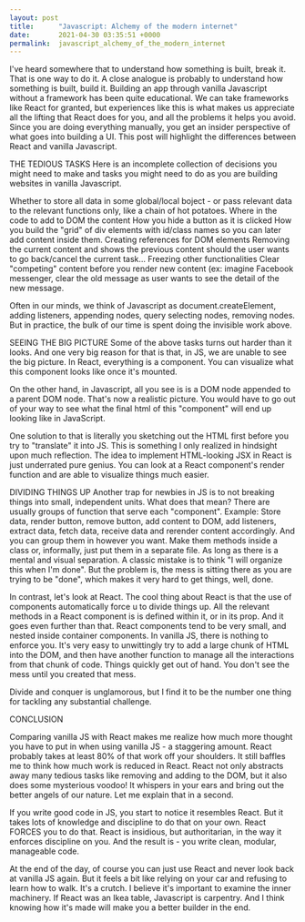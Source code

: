 ```yaml
---
layout: post
title:      "Javascript: Alchemy of the modern internet"
date:       2021-04-30 03:35:51 +0000
permalink:  javascript_alchemy_of_the_modern_internet
---
```



I've heard somewhere that to understand how something is built, break it. That is one way to do it. A close analogue is probably to understand how something is built, build it. Building an app through vanilla Javascript without a framework has been quite educational. We can take frameworks like React for granted, but experiences like this is what makes us appreciate all the lifting that React does for you, and all the problems it helps you avoid. Since you are doing everything manually, you get an insider perspective of what goes into building a UI. This post will highlight the differences between React and vanilla Javascript. 


THE TEDIOUS TASKS
Here is an incomplete collection of decisions you might need to make and tasks you might need to do as you are building websites in vanilla Javascript.

Whether to store all data in some global/local boject - or pass relevant data to the relevant functions only, like a chain of hot potatoes. 
Where in the code to add to DOM the content
How you hide a button as it is clicked
How you build the "grid" of div elements with id/class names so you can later add content inside them.
Creating references for DOM elements
Removing the current content and shows the previous content should the user wants to go back/cancel the current task...
Freezing other functionalities
Clear "competing" content before you render new content (ex: imagine Facebook messenger, clear the old message as user wants to see the detail of the new message.

Often in our minds, we think of Javascript as document.createElement, adding listeners, appending nodes, query selecting nodes, removing nodes. But in practice, the bulk of our time is spent doing the invisible work above. 


SEEING THE BIG PICTURE
Some of the above tasks turns out harder than it looks. And one very big reason for that is that, in JS, we are unable to see the big picture. In React, everything is a component. You can visualize what this component looks like once it's mounted. 

On the other hand, in Javascript, all you see is is a DOM node appended to a parent DOM node. That's now a realistic picture. You would have to go out of your way to see what the final html of this "component" will end up looking like in JavaScript. 

One solution to that is literally you sketching out the HTML first before you try to "translate" it into JS. This is something I only realized in hindsight upon much reflection. The idea to implement HTML-looking JSX in React is just underrated pure genius. You can look at a React component's render function and are able to visualize things much easier.


DIVIDING THINGS UP
Another trap for newbies in JS is to not breaking things into small, independent units. What does that mean? There are usually groups of function that serve each "component". Example: Store data, render button, remove button, add content to DOM, add listeners, extract data, fetch data, receive data and rerender content accordingly. And you can group them in however you want.  Make them methods inside a class or, informally, just put them in a separate file. As long as there is a mental and visual separation. A classic mistake is to think "I will organize this when I'm done". But the problem is, the mess is sitting there as you are trying to be "done", which makes it very hard to get things, well, done.

In contrast, let's look at React. The cool thing about React is that the use of components automatically force u to divide things up. All the relevant methods in a React component is is defined within it, or in its prop.
And it goes even further than that. React components tend to be very small, and nested inside container components. In vanilla JS, there is nothing to enforce you. It's very easy to unwittingly try to add a large chunk of HTML into the DOM, and then have another function to manage all the interactions from that chunk of code. Things quickly get out of hand. You don't see the mess until you created that mess. 

Divide and conquer is unglamorous, but I find it to be the number one thing for tackling any substantial challenge. 


CONCLUSION

Comparing vanilla JS with React makes me realize how much more thought you have to put in when using vanilla JS - a staggering amount. React probably takes at least 80% of that work off your shoulders. It still baffles me to think how much work is reduced in React. React not only abstracts away many tedious tasks like removing and adding to the DOM, but it also does some mysterious voodoo! It whispers in your ears and bring out the better angels of our nature. Let me explain that in a second.

If you write good code in JS, you start to notice it resembles React. But it takes lots of knowledge and discipline to do that on your own. React FORCES you to do that. React is insidious, but authoritarian, in the way it enforces discipline on you. And the result is - you write clean, modular, manageable code.

At the end of the day, of course you can just use React and never look back at vanilla JS again. But it feels a bit like relying on your car and refusing to learn how to walk. It's a crutch. I believe it's important to examine the inner machinery. If React was an Ikea table, Javascript is carpentry. And I think knowing how it's made will make you a better builder in the end.


